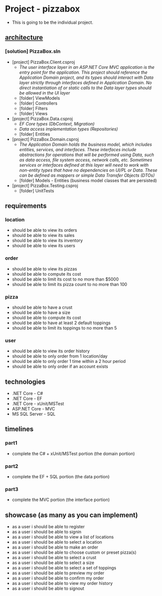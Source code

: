 # Project - pizzabox
- This is going to be the individual project. 
## [architecture](https://docs.microsoft.com/en-us/dotnet/standard/modern-web-apps-azure-architecture/common-web-application-architectures)
### [solution] PizzaBox.sln
  - [project] PizzaBox.Client.csproj
    -  _The user interface layer in an ASP.NET Core MVC application is the entry point for the application. This project should reference the Application *Domain* project, and its types should interact with *Data layer* strictly through interfaces defined in Application Domain. No direct instantiation of or static calls to the Data layer types should be allowed in the UI layer_
    - [folder] ViewModels
    - [folder] Controllers
    - [folder] Filters
    - [folder] Views
  - [project] PizzaBox.Data.csproj
    - _EF Core types (DbContext, Migration)_
    - _Data access implementation types (Repositories)_
    - [folder] Entities
  - [project] PizzaBox.Domain.csproj
    - _The Application *Domain* holds the business model, which includes entities, services, and interfaces. These interfaces include abstractions for operations that will be performed using *Data*, such as data access, file system access, network calls, etc. Sometimes services or interfaces defined at this layer will need to work with non-entity types that have no dependencies on UI/PL or Data. These can be defined as mappers or simple Data Transfer Objects (DTOs)_
    - [folder] Models - Entities (business model classes that are persisted)    
  - [project] PizzaBox.Testing.csproj
    - [folder] UnitTests
## requirements
### location
- should be able to view its orders
- should be able to view its sales
- should be able to view its inventory
- should be able to view its users
### order
- should be able to view its pizzas
- should be able to compute its cost
- should be able to limit its cost to no more than $5000
- should be able to limit its pizza count to no more than 100
### pizza
- should be able to have a crust
- should be able to have a size
- should be able to compute its cost
- should be able to have at least 2 default toppings
- should be able to limit its toppings to no more than 5
### user
- should be able to view its order history
- should be able to only order from 1 location/day
- should be able to only order 1 time within a 2 hour period
- should be able to only order if an account exists
## technologies
- .NET Core - C#
- .NET Core - EF
- .NET Core - xUnit/MSTest
- ASP.NET Core - MVC
- MS SQL Server - SQL
## timelines
### part1
- complete the C# + xUnit/MSTest portion (the domain portion)
### part2
- complete the EF + SQL portion (the data portion)
### part3
- complete the MVC portion (the interface portion)
## showcase (as many as you can implement)
- as a user i should be able to register
- as a user i should be able to signin
- as a user i should be able to view a list of locations
- as a user i should be able to select a location
- as a user i should be able to make an order
- as a user i should be able to choose custom or preset pizza(s)
- as a user i should be able to select a crust
- as a user i should be able to select a size
- as a user i should be able to select a set of toppings
- as a user i should be able to preview my order
- as a user i should be able to confirm my order
- as a user i should be able to view my order history
- as a user i should be able to signout
